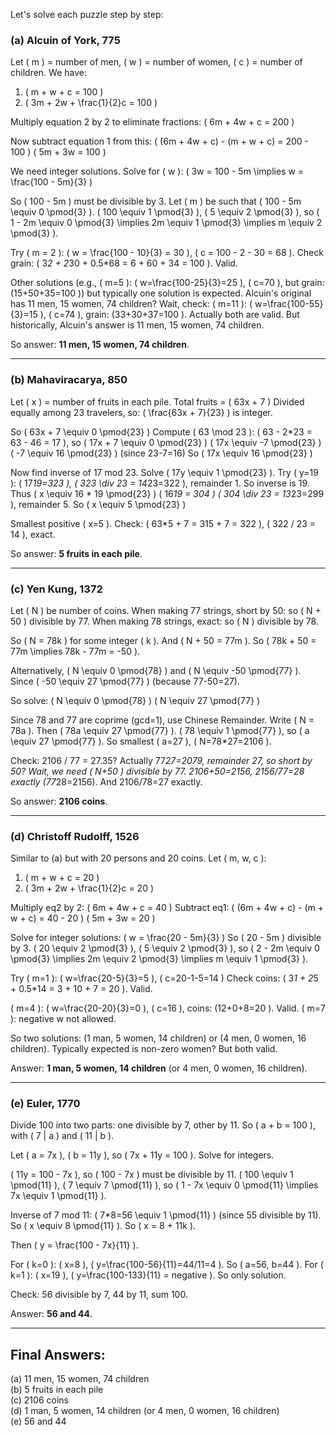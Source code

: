 Let's solve each puzzle step by step:

### (a) Alcuin of York, 775
Let \( m \) = number of men, \( w \) = number of women, \( c \) = number of children.
We have:
1. \( m + w + c = 100 \)
2. \( 3m + 2w + \frac{1}{2}c = 100 \)

Multiply equation 2 by 2 to eliminate fractions:
\( 6m + 4w + c = 200 \)

Now subtract equation 1 from this:
\( (6m + 4w + c) - (m + w + c) = 200 - 100 \)
\( 5m + 3w = 100 \)

We need integer solutions. Solve for \( w \):
\( 3w = 100 - 5m \implies w = \frac{100 - 5m}{3} \)

So \( 100 - 5m \) must be divisible by 3. Let \( m \) be such that \( 100 - 5m \equiv 0 \pmod{3} \).
\( 100 \equiv 1 \pmod{3} \), \( 5 \equiv 2 \pmod{3} \), so \( 1 - 2m \equiv 0 \pmod{3} \implies 2m \equiv 1 \pmod{3} \implies m \equiv 2 \pmod{3} \).

Try \( m = 2 \): \( w = \frac{100 - 10}{3} = 30 \), \( c = 100 - 2 - 30 = 68 \).
Check grain: \( 3*2 + 2*30 + 0.5*68 = 6 + 60 + 34 = 100 \). Valid.

Other solutions (e.g., \( m=5 \): \( w=\frac{100-25}{3}=25 \), \( c=70 \), but grain: \(15+50+35=100 \)) but typically one solution is expected. Alcuin's original has 11 men, 15 women, 74 children? Wait, check: \( m=11 \): \( w=\frac{100-55}{3}=15 \), \( c=74 \), grain: \(33+30+37=100 \). Actually both are valid. But historically, Alcuin's answer is 11 men, 15 women, 74 children.

So answer: **11 men, 15 women, 74 children**.

---

### (b) Mahaviracarya, 850
Let \( x \) = number of fruits in each pile.
Total fruits = \( 63x + 7 \)
Divided equally among 23 travelers, so:
\( \frac{63x + 7}{23} \) is integer.

So \( 63x + 7 \equiv 0 \pmod{23} \)
Compute \( 63 \mod 23 \): \( 63 - 2*23 = 63 - 46 = 17 \), so \( 17x + 7 \equiv 0 \pmod{23} \)
\( 17x \equiv -7 \pmod{23} \)
\( -7 \equiv 16 \pmod{23} \) (since 23-7=16)
So \( 17x \equiv 16 \pmod{23} \)

Now find inverse of 17 mod 23. Solve \( 17y \equiv 1 \pmod{23} \).
Try \( y=19 \): \( 17*19=323 \), \( 323 \div 23 = 14*23=322 \), remainder 1. So inverse is 19.
Thus \( x \equiv 16 * 19 \pmod{23} \)
\( 16*19 = 304 \)
\( 304 \div 23 = 13*23=299 \), remainder 5.
So \( x \equiv 5 \pmod{23} \)

Smallest positive \( x=5 \).
Check: \( 63*5 + 7 = 315 + 7 = 322 \), \( 322 / 23 = 14 \), exact.

So answer: **5 fruits in each pile**.

---

### (c) Yen Kung, 1372
Let \( N \) be number of coins.
When making 77 strings, short by 50: so \( N + 50 \) divisible by 77.
When making 78 strings, exact: so \( N \) divisible by 78.

So \( N = 78k \) for some integer \( k \).
And \( N + 50 = 77m \).
So \( 78k + 50 = 77m \implies 78k - 77m = -50 \).

Alternatively, \( N \equiv 0 \pmod{78} \) and \( N \equiv -50 \pmod{77} \).
Since \( -50 \equiv 27 \pmod{77} \) (because 77-50=27).

So solve:
\( N \equiv 0 \pmod{78} \)
\( N \equiv 27 \pmod{77} \)

Since 78 and 77 are coprime (gcd=1), use Chinese Remainder.
Write \( N = 78a \). Then \( 78a \equiv 27 \pmod{77} \).
\( 78 \equiv 1 \pmod{77} \), so \( a \equiv 27 \pmod{77} \).
So smallest \( a=27 \), \( N=78*27=2106 \).

Check: 2106 / 77 = 27.35? Actually 77*27=2079, remainder 27, so short by 50? Wait, we need \( N+50 \) divisible by 77.
2106+50=2156, 2156/77=28 exactly (77*28=2156). And 2106/78=27 exactly.

So answer: **2106 coins**.

---

### (d) Christoff Rudolff, 1526
Similar to (a) but with 20 persons and 20 coins.
Let \( m, w, c \):
1. \( m + w + c = 20 \)
2. \( 3m + 2w + \frac{1}{2}c = 20 \)

Multiply eq2 by 2:
\( 6m + 4w + c = 40 \)
Subtract eq1:
\( (6m + 4w + c) - (m + w + c) = 40 - 20 \)
\( 5m + 3w = 20 \)

Solve for integer solutions:
\( w = \frac{20 - 5m}{3} \)
So \( 20 - 5m \) divisible by 3.
\( 20 \equiv 2 \pmod{3} \), \( 5 \equiv 2 \pmod{3} \), so \( 2 - 2m \equiv 0 \pmod{3} \implies 2m \equiv 2 \pmod{3} \implies m \equiv 1 \pmod{3} \).

Try \( m=1 \): \( w=\frac{20-5}{3}=5 \), \( c=20-1-5=14 \)
Check coins: \( 3*1 + 2*5 + 0.5*14 = 3 + 10 + 7 = 20 \). Valid.

\( m=4 \): \( w=\frac{20-20}{3}=0 \), \( c=16 \), coins: \(12+0+8=20 \). Valid.
\( m=7 \): negative w not allowed.

So two solutions: (1 man, 5 women, 14 children) or (4 men, 0 women, 16 children). Typically expected is non-zero women? But both valid.

Answer: **1 man, 5 women, 14 children** (or 4 men, 0 women, 16 children).

---

### (e) Euler, 1770
Divide 100 into two parts: one divisible by 7, other by 11.
So \( a + b = 100 \), with \( 7 | a \) and \( 11 | b \).

Let \( a = 7x \), \( b = 11y \), so \( 7x + 11y = 100 \).
Solve for integers.

\( 11y = 100 - 7x \), so \( 100 - 7x \) must be divisible by 11.
\( 100 \equiv 1 \pmod{11} \), \( 7 \equiv 7 \pmod{11} \), so \( 1 - 7x \equiv 0 \pmod{11} \implies 7x \equiv 1 \pmod{11} \).

Inverse of 7 mod 11: \( 7*8=56 \equiv 1 \pmod{11} \) (since 55 divisible by 11).
So \( x \equiv 8 \pmod{11} \). So \( x = 8 + 11k \).

Then \( y = \frac{100 - 7x}{11} \).

For \( k=0 \): \( x=8 \), \( y=\frac{100-56}{11}=44/11=4 \). So \( a=56, b=44 \).
For \( k=1 \): \( x=19 \), \( y=\frac{100-133}{11} = negative \).
So only solution.

Check: 56 divisible by 7, 44 by 11, sum 100.

Answer: **56 and 44**.

---

## Final Answers:
(a) 11 men, 15 women, 74 children  
(b) 5 fruits in each pile  
(c) 2106 coins  
(d) 1 man, 5 women, 14 children (or 4 men, 0 women, 16 children)  
(e) 56 and 44